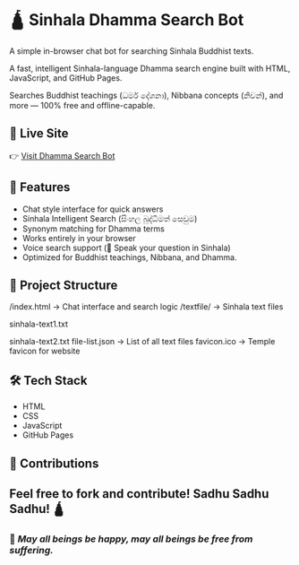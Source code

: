 # 🛕 Sinhala Dhamma Search Bot

A simple in-browser chat bot for searching Sinhala Buddhist texts.

A fast, intelligent Sinhala-language Dhamma search engine built with HTML, JavaScript, and GitHub Pages. 

Searches Buddhist teachings (ධර්ම දේශනා), Nibbana concepts (නිවන්), and more — 100% free and offline-capable.

## 🚀 Live Site
👉 [Visit Dhamma Search Bot](https://chamarairesh1982.github.io/DhammaSearchBot/)

## 🧠 Features
- Chat style interface for quick answers
- Sinhala Intelligent Search (සිංහල බුද්ධිමත් සෙවුම)
- Synonym matching for Dhamma terms
- Works entirely in your browser
- Voice search support (🎤 Speak your question in Sinhala)
- Optimized for Buddhist teachings, Nibbana, and Dhamma.

## 📂 Project Structure
/index.html -> Chat interface and search logic
/textfile/ -> Sinhala text files

sinhala-text1.txt

sinhala-text2.txt
file-list.json -> List of all text files
favicon.ico -> Temple favicon for website


## 🛠️ Tech Stack
- HTML
- CSS
- JavaScript
- GitHub Pages

## 🙏 Contributions
Feel free to fork and contribute! Sadhu Sadhu Sadhu! 🛕
---
### 🧘 *May all beings be happy, may all beings be free from suffering.*

